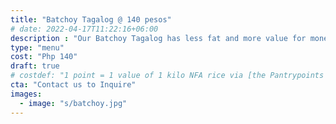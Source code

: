 ```yaml
---
title: "Batchoy Tagalog @ 140 pesos"
# date: 2022-04-17T11:22:16+06:00
description : "Our Batchoy Tagalog has less fat and more value for money"
type: "menu"
cost: "Php 140"
draft: true
# costdef: "1 point = 1 value of 1 kilo NFA rice via [the Pantrypoints system](https://pantrypoints.com)"
cta: "Contact us to Inquire"
images:
  - image: "s/batchoy.jpg"
---
```


